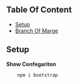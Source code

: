## Table Of Content

- [Setup](#setup)
- [Branch Of Marge](#any)

<a name="setup"></a>

## Setup 

 **Show Confegariton**

```
    npm i bootstrap
```
